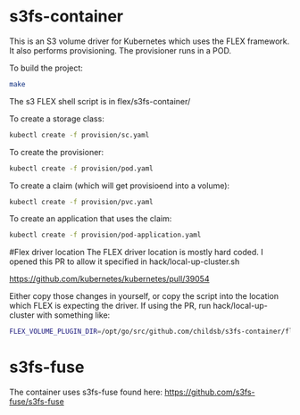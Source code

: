 # s3fs-container
This is an S3 volume driver for Kubernetes which uses the FLEX framework.  It also performs provisioning. The provisioner runs in a POD.

To build the project:

```bash
make
```


The s3 FLEX shell script is in flex/s3fs-container/

To create a storage class:
```bash
kubectl create -f provision/sc.yaml
```
To create the provisioner:
```bash
kubectl create -f provision/pod.yaml
```
To create a claim (which will get provisioend into a volume):
```bash
kubectl create -f provision/pvc.yaml
```

To create an application that uses the claim:

```bash
kubectl create -f provision/pod-application.yaml
```

#Flex driver location
The FLEX driver location is mostly hard coded.  I opened this PR to allow it specified in hack/local-up-cluster.sh

https://github.com/kubernetes/kubernetes/pull/39054

Either copy those changes in yourself, or copy the script into the location which FLEX is expecting the driver.  If using the PR, run hack/local-up-cluster with something like:
```bash
FLEX_VOLUME_PLUGIN_DIR=/opt/go/src/github.com/childsb/s3fs-container/flex hack/local-up-cluster.sh
```


# s3fs-fuse
The container uses s3fs-fuse found here: https://github.com/s3fs-fuse/s3fs-fuse

